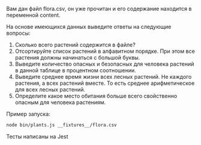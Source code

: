Вам дан файл flora.csv, он уже прочитан и его содержание находится в переменной content.

На основе имеющихся данных выведите ответы на следующие вопросы:

1. Сколько всего растений содержится в файле?
2. Отсортируйте список растений в алфавитном порядке. При этом все растения должны начинаться с большой буквы.
3. Выведите количество опасных и безопасных для человека растений в данной таблице в процентном соотношении.
4. Выведите среднее время жизни всех лесных растений. Не каждого растения, а всех растений вместе. То есть среднее арифметическое для всех лесных растений.
5. Определите какое место обитания больше всего свойственно опасным для человека растениям.

Пример запуска:

```bash
node bin/plants.js __fixtures__/flora.csv
```

Тесты  написаны на Jest
